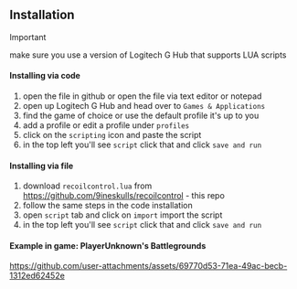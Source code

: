 ## Installation

> [!IMPORTANT]  
> make sure you use a version of Logitech G Hub that supports LUA scripts

#### Installing via code

1. open the file in github or open the file via text editor or notepad
2. open up Logitech G Hub and head over to `Games & Applications`
3. find the game of choice or use the default profile it's up to you
4. add a profile or edit a profile under `profiles`
5. click on the `scripting` icon and paste the script
6. in the top left you'll see `script` click that and click `save and run`

#### Installing via file

1. download `recoilcontrol.lua` from <https://github.com/9ineskulls/recoilcontrol> - this repo
2. follow the same steps in the code installation
3. open `script` tab and click on `import` import the script
4. in the top left you'll see `script` click that and click `save and run`

#### Example in game: PlayerUnknown's Battlegrounds

https://github.com/user-attachments/assets/69770d53-71ea-49ac-becb-1312ed62452e

